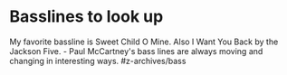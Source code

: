 # Basslines to look up
My favorite bassline is Sweet Child O Mine. Also I Want You Back by the Jackson Five.  - Paul McCartney's bass lines are always moving and changing in interesting ways.
#z-archives/bass